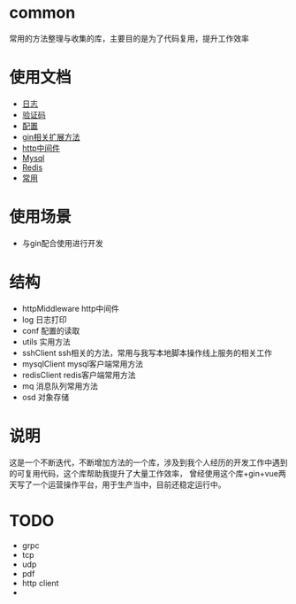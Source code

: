 # common
常用的方法整理与收集的库，主要目的是为了代码复用，提升工作效率

# 使用文档

- [日志](log/README.md) 
- [验证码](captcha/README.md)
- [配置](conf/README.md)
- [gin相关扩展方法](ginHelper/README.md)
- [http中间件](httpMiddleware/README.md)
- [Mysql](mysqlClient/README.md)
- [Redis](redisClient/README.md)
- [常用](utils/README.md)

# 使用场景
- 与gin配合使用进行开发

# 结构
- httpMiddleware    http中间件
- log       日志打印
- conf      配置的读取
- utils     实用方法
- sshClient       ssh相关的方法，常用与我写本地脚本操作线上服务的相关工作
- mysqlClient     mysql客户端常用方法
- redisClient     redis客户端常用方法
- mq              消息队列常用方法
- osd             对象存储


# 说明
这是一个不断迭代，不断增加方法的一个库，涉及到我个人经历的开发工作中遇到的可复用代码，这个库帮助我提升了大量工作效率，
曾经使用这个库+gin+vue两天写了一个运营操作平台，用于生产当中，目前还稳定运行中。


# TODO
- grpc
- tcp
- udp
- pdf
- http client
- 
